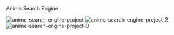 Anime Search Engine

![anime-search-engine-project](https://github.com/isaba-nusrat/capstone-project/assets/79944634/36c1ee5c-864a-4e13-a2f1-06ae1579ee62)
![anime-search-engine-project-2](https://github.com/isaba-nusrat/capstone-project/assets/79944634/11dd7d65-5744-4b83-981a-5ac0835540ea)
![anime-search-engine-project-3](https://github.com/isaba-nusrat/capstone-project/assets/79944634/85d29824-ccd1-4b01-a775-d4af8e8ac4f3)
